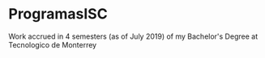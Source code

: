 # ProgramasISC
Work accrued in 4 semesters (as of July 2019) of my Bachelor's Degree at Tecnologico de Monterrey
